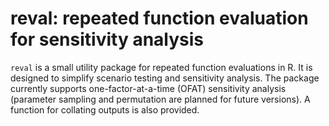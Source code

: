 reval: repeated function evaluation for sensitivity analysis
============================================================

`reval` is a small utility package for repeated function evaluations in R. It 
is designed to simplify scenario testing and sensitivity analysis. The package
currently supports one-factor-at-a-time (OFAT) sensitivity analysis (parameter
sampling and permutation are planned for future versions). A function for 
collating outputs is also provided.
